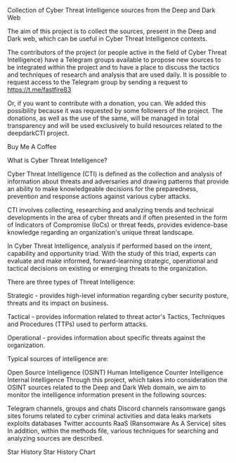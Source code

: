 Collection of Cyber Threat Intelligence sources from the Deep and Dark Web

The aim of this project is to collect the sources, present in the Deep and Dark web, which can be useful in Cyber Threat Intelligence contexts.

The contributors of the project (or people active in the field of Cyber Threat Intelligence) have a Telegram groups available to propose new sources to be integrated within the project and to have a place to discuss the tactics and techniques of research and analysis that are used daily. It is possible to request access to the Telegram group by sending a request to https://t.me/fastfire83

Or, if you want to contribute with a donation, you can. We added this possibility because it was requested by some followers of the project. The donations, as well as the use of the same, will be managed in total transparency and will be used exclusively to build resources related to the deepdarkCTI project.

Buy Me A Coffee

What is Cyber Threat Intelligence?

Cyber Threat Intelligence (CTI) is defined as the collection and analysis of information about threats and adversaries and drawing patterns that provide an ability to make knowledgeable decisions for the preparedness, prevention and response actions against various cyber attacks.

CTI involves collecting, researching and analyzing trends and technical developments in the area of cyber threats and if often presented in the form of Indicators of Compromise (IoCs) or threat feeds, provides evidence-base knowledge regarding an organization's unique threat landscape.

In Cyber Threat Intelligence, analysis if performed based on the intent, capability and opportunity triad. With the study of this triad, experts can evaluate and make informed, forward-learning strategic, operational and tactical decisions on existing or emerging threats to the organization.

There are three types of Threat Intelligence:

Strategic - provides high-level information regarding cyber security posture, threats and its impact on business.

Tactical - provides information related to threat actor's Tactics, Techniques and Procedures (TTPs) used to perform attacks.

Operational - provides information about specific threats against the organization.

Typical sources of intelligence are:

Open Source Intelligence (OSINT)
Human Intelligence
Counter Intelligence
Internal Intelligence
Through this project, which takes into consideration the OSINT sources related to the Deep and Dark Web domain, we aim to monitor the intelligence information present in the following sources:

Telegram channels, groups and chats
Discord channels
ransomware gangs sites
forums related to cyber criminal activities and data leaks
markets
exploits databases
Twitter accounts
RaaS (Ransomware As A Service) sites
In addition, within the methods file, various techniques for searching and analyzing sources are described.

Star History
Star History Chart
